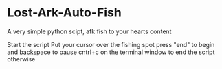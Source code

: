 # Lost-Ark-Auto-Fish
A very simple python scipt, afk fish to your hearts content


Start the script
Put your cursor over the fishing spot
press "end" to begin and backspace to pause
cntrl+c on the terminal window to end the script otherwise
